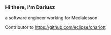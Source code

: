 ### Hi there, I'm Dariusz

a software engineer working for Medialesson

Contributor to https://github.com/eclipse/chariott
